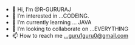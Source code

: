 - 👋 Hi, I’m @R-GURURAJ
- 👀 I’m interested in ...CODEING.
- 🌱 I’m currently learning ... JAVA
- 💞️ I’m looking to collaborate on ...EVERYTHING 
- 📫 How to reach me ...guru1guru0@gmail.com

<!---
R-GURURAJ/R-GURURAJ is a ✨ special ✨ repository because its `README.md` (this file) appears on your GitHub profile.
You can click the Preview link to take a look at your changes.
--->
